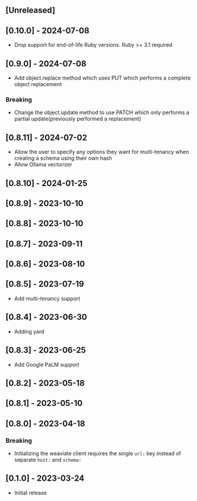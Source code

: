 ## [Unreleased]

## [0.10.0] - 2024-07-08
- Drop support for end-of-life Ruby versions. Ruby >= 3.1 required

## [0.9.0] - 2024-07-08

- Add object.replace method which uses PUT which performs a complete object replacement

### Breaking
- Change the object.update method to use PATCH which only performs a partial update(previously performed a replacement)

## [0.8.11] - 2024-07-02
- Allow the user to specify any options they want for multi-tenancy when creating a schema using their own hash
- Allow Ollama vectorizer

## [0.8.10] - 2024-01-25

## [0.8.9] - 2023-10-10

## [0.8.8] - 2023-10-10

## [0.8.7] - 2023-09-11

## [0.8.6] - 2023-08-10

## [0.8.5] - 2023-07-19
- Add multi-tenancy support

## [0.8.4] - 2023-06-30
- Adding yard

## [0.8.3] - 2023-06-25
- Add Google PaLM support

## [0.8.2] - 2023-05-18

## [0.8.1] - 2023-05-10

## [0.8.0] - 2023-04-18

### Breaking
- Initializing the weaviate client requires the single `url:` key instead of separate `host:` and `schema:`

## [0.1.0] - 2023-03-24

- Initial release
